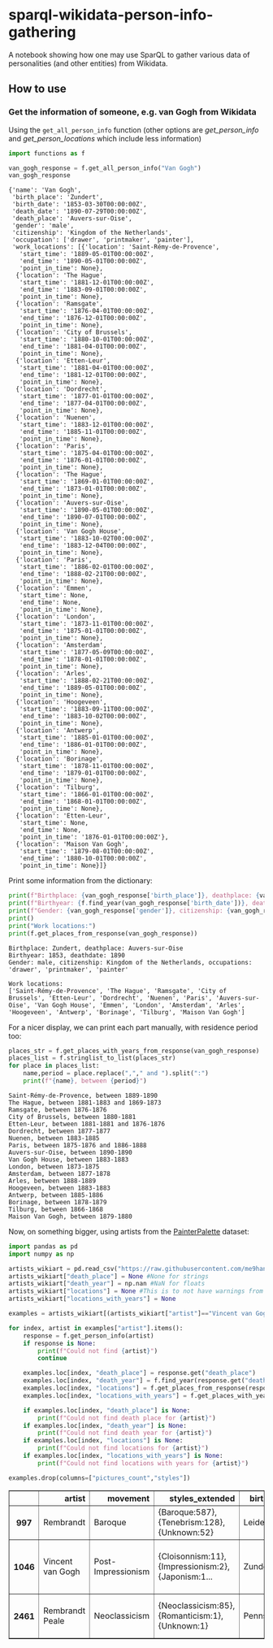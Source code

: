 # sparql-wikidata-person-info-gathering
A notebook showing how one may use SparQL to gather various data of personalities (and other entities) from Wikidata.



## How to use

### Get the information of someone, e.g. van Gogh from Wikidata

Using the ```get_all_person_info``` function (other options are *get_person_info* and *get_person_locations* which include less information)


```python
import functions as f

van_gogh_response = f.get_all_person_info("Van Gogh")
van_gogh_response
```




    {'name': 'Van Gogh',
     'birth_place': 'Zundert',
     'birth_date': '1853-03-30T00:00:00Z',
     'death_date': '1890-07-29T00:00:00Z',
     'death_place': 'Auvers-sur-Oise',
     'gender': 'male',
     'citizenship': 'Kingdom of the Netherlands',
     'occupation': ['drawer', 'printmaker', 'painter'],
     'work_locations': [{'location': 'Saint-Rémy-de-Provence',
       'start_time': '1889-05-01T00:00:00Z',
       'end_time': '1890-05-01T00:00:00Z',
       'point_in_time': None},
      {'location': 'The Hague',
       'start_time': '1881-12-01T00:00:00Z',
       'end_time': '1883-09-01T00:00:00Z',
       'point_in_time': None},
      {'location': 'Ramsgate',
       'start_time': '1876-04-01T00:00:00Z',
       'end_time': '1876-12-01T00:00:00Z',
       'point_in_time': None},
      {'location': 'City of Brussels',
       'start_time': '1880-10-01T00:00:00Z',
       'end_time': '1881-04-01T00:00:00Z',
       'point_in_time': None},
      {'location': 'Etten-Leur',
       'start_time': '1881-04-01T00:00:00Z',
       'end_time': '1881-12-01T00:00:00Z',
       'point_in_time': None},
      {'location': 'Dordrecht',
       'start_time': '1877-01-01T00:00:00Z',
       'end_time': '1877-04-01T00:00:00Z',
       'point_in_time': None},
      {'location': 'Nuenen',
       'start_time': '1883-12-01T00:00:00Z',
       'end_time': '1885-11-01T00:00:00Z',
       'point_in_time': None},
      {'location': 'Paris',
       'start_time': '1875-04-01T00:00:00Z',
       'end_time': '1876-01-01T00:00:00Z',
       'point_in_time': None},
      {'location': 'The Hague',
       'start_time': '1869-01-01T00:00:00Z',
       'end_time': '1873-01-01T00:00:00Z',
       'point_in_time': None},
      {'location': 'Auvers-sur-Oise',
       'start_time': '1890-05-01T00:00:00Z',
       'end_time': '1890-07-01T00:00:00Z',
       'point_in_time': None},
      {'location': 'Van Gogh House',
       'start_time': '1883-10-02T00:00:00Z',
       'end_time': '1883-12-04T00:00:00Z',
       'point_in_time': None},
      {'location': 'Paris',
       'start_time': '1886-02-01T00:00:00Z',
       'end_time': '1888-02-21T00:00:00Z',
       'point_in_time': None},
      {'location': 'Emmen',
       'start_time': None,
       'end_time': None,
       'point_in_time': None},
      {'location': 'London',
       'start_time': '1873-11-01T00:00:00Z',
       'end_time': '1875-01-01T00:00:00Z',
       'point_in_time': None},
      {'location': 'Amsterdam',
       'start_time': '1877-05-09T00:00:00Z',
       'end_time': '1878-01-01T00:00:00Z',
       'point_in_time': None},
      {'location': 'Arles',
       'start_time': '1888-02-21T00:00:00Z',
       'end_time': '1889-05-01T00:00:00Z',
       'point_in_time': None},
      {'location': 'Hoogeveen',
       'start_time': '1883-09-11T00:00:00Z',
       'end_time': '1883-10-02T00:00:00Z',
       'point_in_time': None},
      {'location': 'Antwerp',
       'start_time': '1885-01-01T00:00:00Z',
       'end_time': '1886-01-01T00:00:00Z',
       'point_in_time': None},
      {'location': 'Borinage',
       'start_time': '1878-11-01T00:00:00Z',
       'end_time': '1879-01-01T00:00:00Z',
       'point_in_time': None},
      {'location': 'Tilburg',
       'start_time': '1866-01-01T00:00:00Z',
       'end_time': '1868-01-01T00:00:00Z',
       'point_in_time': None},
      {'location': 'Etten-Leur',
       'start_time': None,
       'end_time': None,
       'point_in_time': '1876-01-01T00:00:00Z'},
      {'location': 'Maison Van Gogh',
       'start_time': '1879-08-01T00:00:00Z',
       'end_time': '1880-10-01T00:00:00Z',
       'point_in_time': None}]}



Print some information from the dictionary:


```python
print(f"Birthplace: {van_gogh_response['birth_place']}, deathplace: {van_gogh_response['death_place']}")
print(f"Birthyear: {f.find_year(van_gogh_response['birth_date'])}, deathdate: {f.find_year(van_gogh_response['death_date'])}")
print(f"Gender: {van_gogh_response['gender']}, citizenship: {van_gogh_response['citizenship']}, occupations: {str(van_gogh_response['occupation']).strip('[]')}")
print()
print("Work locations:")
print(f.get_places_from_response(van_gogh_response))
```

    Birthplace: Zundert, deathplace: Auvers-sur-Oise
    Birthyear: 1853, deathdate: 1890
    Gender: male, citizenship: Kingdom of the Netherlands, occupations: 'drawer', 'printmaker', 'painter'
    
    Work locations:
    ['Saint-Rémy-de-Provence', 'The Hague', 'Ramsgate', 'City of Brussels', 'Etten-Leur', 'Dordrecht', 'Nuenen', 'Paris', 'Auvers-sur-Oise', 'Van Gogh House', 'Emmen', 'London', 'Amsterdam', 'Arles', 'Hoogeveen', 'Antwerp', 'Borinage', 'Tilburg', 'Maison Van Gogh']
    

For a nicer display, we can print each part manually, with residence period too:


```python
places_str = f.get_places_with_years_from_response(van_gogh_response)
places_list = f.stringlist_to_list(places_str)
for place in places_list:
    name,period = place.replace(","," and ").split(":")
    print(f"{name}, between {period}")
```

    Saint-Rémy-de-Provence, between 1889-1890
    The Hague, between 1881-1883 and 1869-1873
    Ramsgate, between 1876-1876
    City of Brussels, between 1880-1881
    Etten-Leur, between 1881-1881 and 1876-1876
    Dordrecht, between 1877-1877
    Nuenen, between 1883-1885
    Paris, between 1875-1876 and 1886-1888
    Auvers-sur-Oise, between 1890-1890
    Van Gogh House, between 1883-1883
    London, between 1873-1875
    Amsterdam, between 1877-1878
    Arles, between 1888-1889
    Hoogeveen, between 1883-1883
    Antwerp, between 1885-1886
    Borinage, between 1878-1879
    Tilburg, between 1866-1868
    Maison Van Gogh, between 1879-1880
    

Now, on something bigger, using artists from the [PainterPalette](https://github.com/me9hanics/PainterPalette) dataset:


```python
import pandas as pd
import numpy as np

artists_wikiart = pd.read_csv("https://raw.githubusercontent.com/me9hanics/PainterPalette/main/datasets/wikiart_artists.csv")
artists_wikiart["death_place"] = None #None for strings
artists_wikiart["death_year"] = np.nan #NaN for floats
artists_wikiart["locations"] = None #This is to not have warnings from pandas.
artists_wikiart["locations_with_years"] = None

examples = artists_wikiart[(artists_wikiart["artist"]=="Vincent van Gogh") | (artists_wikiart["artist"].str.contains("Rembrandt"))] #3 artists

for index, artist in examples["artist"].items():
    response = f.get_person_info(artist)
    if response is None:
        print(f"Could not find {artist}")
        continue

    examples.loc[index, "death_place"] = response.get("death_place")
    examples.loc[index, "death_year"] = f.find_year(response.get("death_date"))
    examples.loc[index, "locations"] = f.get_places_from_response(response)
    examples.loc[index, "locations_with_years"] = f.get_places_with_years_from_response(response)

    if examples.loc[index, "death_place"] is None:
        print(f"Could not find death place for {artist}")
    if examples.loc[index, "death_year"] is None:
        print(f"Could not find death year for {artist}")
    if examples.loc[index, "locations"] is None:
        print(f"Could not find locations for {artist}")
    if examples.loc[index, "locations_with_years"] is None:
        print(f"Could not find locations with years for {artist}")

examples.drop(columns=["pictures_count","styles"])
```




<div>
<style scoped>
    .dataframe tbody tr th:only-of-type {
        vertical-align: middle;
    }

    .dataframe tbody tr th {
        vertical-align: top;
    }

    .dataframe thead th {
        text-align: right;
    }
</style>
<table border="1" class="dataframe">
  <thead>
    <tr style="text-align: right;">
      <th></th>
      <th>artist</th>
      <th>movement</th>
      <th>styles_extended</th>
      <th>birth_place</th>
      <th>birth_year</th>
      <th>death_place</th>
      <th>death_year</th>
      <th>locations</th>
      <th>locations_with_years</th>
    </tr>
  </thead>
  <tbody>
    <tr>
      <th>997</th>
      <td>Rembrandt</td>
      <td>Baroque</td>
      <td>{Baroque:587},{Tenebrism:128},{Unknown:52}</td>
      <td>Leiden</td>
      <td>1606.0</td>
      <td>Amsterdam</td>
      <td>1669.0</td>
      <td>['Amsterdam', 'Leiden']</td>
      <td>['Amsterdam:1623-1625,1631-1669', 'Leiden:1625...</td>
    </tr>
    <tr>
      <th>1046</th>
      <td>Vincent van Gogh</td>
      <td>Post-Impressionism</td>
      <td>{Cloisonnism:11},{Impressionism:2},{Japonism:1...</td>
      <td>Zundert</td>
      <td>1853.0</td>
      <td>Breda</td>
      <td>1874.0</td>
      <td>['Saint-Rémy-de-Provence', 'The Hague', 'Ramsg...</td>
      <td>['Saint-Rémy-de-Provence:1889-1890', 'The Hagu...</td>
    </tr>
    <tr>
      <th>2461</th>
      <td>Rembrandt Peale</td>
      <td>Neoclassicism</td>
      <td>{Neoclassicism:85},{Romanticism:1},{Unknown:1}</td>
      <td>Pennsylvania</td>
      <td>1778.0</td>
      <td>Philadelphia</td>
      <td>1860.0</td>
      <td>['Boston', 'London', 'Baltimore', 'Washington,...</td>
      <td>[]</td>
    </tr>
  </tbody>
</table>
</div>


